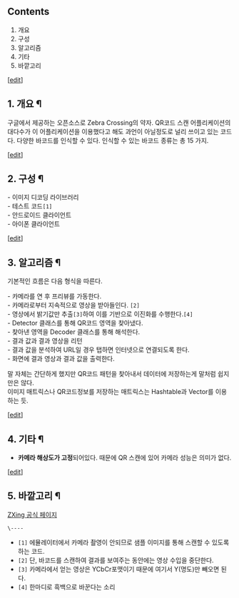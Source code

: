 ## Contents

    

1. 개요 
2. 구성 
3. 알고리즘 
4. 기타 
5. 바깥고리 

[[edit](http://rigvedawiki.net/r1/wiki.php/ZXing?action=edit&section=1)]

## 1. 개요 ¶

구글에서 제공하는 오픈소스로 Zebra Crossing의 약자. QR코드 스캔 어플리케이션의 대다수가 이 어플리케이션을 이용했다고 해도
과언이 아닐정도로 널리 쓰이고 있는 코드다. 다양한 바코드를 인식할 수 있다. 인식할 수 있는 바코드 종류는 총 15 가지.

  
  

[[edit](http://rigvedawiki.net/r1/wiki.php/ZXing?action=edit&section=2)]

## 2. 구성 ¶

\- 이미지 디코딩 라이브러리  
\- 테스트 코드`[1]`  
\- 안드로이드 클라이언트  
\- 아이폰 클라이언트  

[[edit](http://rigvedawiki.net/r1/wiki.php/ZXing?action=edit&section=3)]

## 3. 알고리즘 ¶

기본적인 흐름은 다음 형식을 따른다.  

\- 카메라를 연 후 프리뷰를 가동한다.  
\- 카메라로부터 지속적으로 영상을 받아들인다. `[2]`  
\- 영상에서 밝기값만 추출`[3]`하여 이를 기반으로 이진화를 수행한다.`[4]`  
\- Detector 클래스를 통해 QR코드 영역을 찾아냈다.  
\- 찾아낸 영역을 Decoder 클래스를 통해 해석한다.  
\- 결과 값과 결과 영상을 리턴  
\- 결과 값을 분석하여 URL일 경우 탭하면 인터넷으로 연결되도록 한다.  
\- 화면에 결과 영상과 결과 값을 출력한다.  

말 자체는 간단하게 했지만 QR코드 패턴을 찾아내서 데이터에 저장하는게 말처럼 쉽지만은 않다.  
이미지 매트릭스나 QR코드정보를 저장하는 매트릭스는 Hashtable과 Vector를 이용하는 듯.

  

[[edit](http://rigvedawiki.net/r1/wiki.php/ZXing?action=edit&section=4)]

## 4. 기타 ¶

  * **카메라 해상도가 고정**되어있다. 때문에 QR 스캔에 있어 카메라 성능은 의미가 없다.   

[[edit](http://rigvedawiki.net/r1/wiki.php/ZXing?action=edit&section=5)]

## 5. 바깥고리 ¶

[ZXing 공식 페이지](https://github.com/zxing/zxing)

`\----`

  * `[1]` 에뮬레이터에서 카메라 촬영이 안되므로 샘플 이미지를 통해 스캔할 수 있도록하는 코드.
  * `[2]` 단, 바코드를 스캔하여 결과를 보여주는 동안에는 영상 수입을 중단한다.
  * `[3]` 카메라에서 얻는 영상은 YCbCr포맷이기 때문에 여기서 Y(명도)만 빼오면 된다.
  * `[4]` 한마디로 흑백으로 바꾼다는 소리

